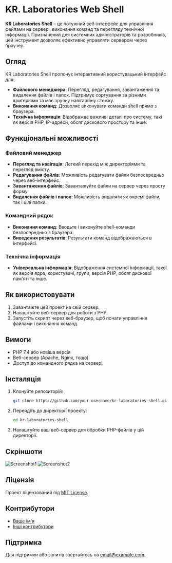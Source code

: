# KR. Laboratories Web Shell

**KR Laboratories Shell** – це потужний веб-інтерфейс для управління файлами на сервері, виконання команд та перегляду технічної інформації. Призначений для системних адміністраторів та розробників, цей інструмент дозволяє ефективно управляти сервером через браузер.

## Огляд

KR Laboratories Shell пропонує інтерактивний користувацький інтерфейс для:

- **Файлового менеджера**: Перегляд, редагування, завантаження та видалення файлів і папок. Підтримує сортування за різними критеріями та має зручну навігаційну стежку.
- **Виконання команд**: Дозволяє виконувати команди shell прямо з браузера.
- **Технічна інформація**: Відображає важливі деталі про систему, такі як версія PHP, IP-адреси, обсяг дискового простору та інше.

## Функціональні можливості

### Файловий менеджер

- **Перегляд та навігація**: Легкий перехід між директоріями та перегляд вмісту.
- **Редагування файлів**: Можливість редагувати файли безпосередньо через веб-інтерфейс.
- **Завантаження файлів**: Завантажуйте файли на сервер через просту форму.
- **Видалення файлів і папок**: Можливість видаляти як окремі файли, так і цілі папки.

### Командний рядок

- **Виконання команд**: Вводьте і виконуйте shell-команди безпосередньо з браузера.
- **Виведення результатів**: Результати команд відображаються в інтерфейсі.

### Технічна інформація

- **Універсальна інформація**: Відображення системної інформації, такої як версія ядра, користувачі, групи, версія PHP, обсяг дискової пам'яті та інше.

## Як використовувати

1. Завантажте цей проект на свій сервер.
2. Налаштуйте веб-сервер для роботи з PHP.
3. Запустіть скрипт через веб-браузер, щоб почати управління файлами і виконання команд.

## Вимоги

- PHP 7.4 або новіша версія
- Веб-сервер (Apache, Nginx, тощо)
- Доступ до командного рядка на сервері

## Інсталяція

1. Клонуйте репозиторій:
    ```bash
    git clone https://github.com/your-username/kr-laboratories-shell.git
    ```
2. Перейдіть до директорії проекту:
    ```bash
    cd kr-laboratories-shell
    ```
3. Налаштуйте ваш веб-сервер для обробки PHP-файлів у цій директорії.

## Скріншоти

![Screenshot1](https://example.com/screenshot1.png)
![Screenshot2](https://example.com/screenshot2.png)

## Ліцензія

Проект ліцензований під [MIT License](LICENSE).

## Контрибутори

- [Ваше ім'я](https://github.com/your-username)
- [Інші контрибутори](https://github.com/your-username/kr-laboratories-shell/graphs/contributors)

## Підтримка

Для підтримки або запитів звертайтесь на [email@example.com](mailto:email@example.com).
